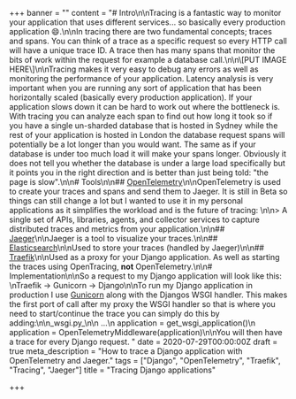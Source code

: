 +++
banner = ""
content = "# Intro\n\nTracing is a fantastic way to monitor your application that uses different services... so basically every production application 😄.\n\nIn tracing there are two fundamental concepts; traces and spans. You can think of a trace as a specific request so every HTTP call will have a unique trace ID. A trace then has many spans that monitor the bits of work within the request for example a database call.\n\n\\[PUT IMAGE HERE\\]\n\nTracing makes it very easy to debug any errors as well as monitoring the performance of your application. Latency analysis is very important when you are running any sort of application that has been horizontally scaled (basically every production application). If your application slows down it can be hard to work out where the bottleneck is. With tracing you can analyze each span to find out how long it took so if you have a single un-sharded database that is hosted in Sydney while the rest of your application is hosted in London the database request spans will potentially be a lot longer than you would want. The same as if your database is under too much load it will make your spans longer. Obviously it does not tell you whether the database is under a large load specifically but it points you in the right direction and is better than just being told: \"the page is slow\".\n\n# Tools\n\n## [OpenTelemetry](https://opentelemetry.io/)\n\nOpenTelemetry is used to create your traces and spans and send them to Jaeger. It is still in Beta so things can still change a lot but I wanted to use it in my personal applications as it simplifies the workload and is the future of tracing: \n\n> A single set of APIs, libraries, agents, and collector services to capture distributed traces and metrics from your application.\n\n## [Jaeger](https://www.jaegertracing.io/)\n\nJaeger is a tool to visualize your traces.\n\n## [Elasticsearch](https://www.elastic.co/)\n\nUsed to store your traces (handled by Jaeger)\n\n## [Traefik](https://containo.us/traefik/)\n\nUsed as a proxy for your Django application. As well as starting the traces using OpenTracing, **not** OpenTelemetry.\n\n# Implementation\n\nSo a request to my Django application will look like this:  \nTraefik -> Gunicorn -> Django\n\nTo run my Django application in production I use [Gunicorn](https://gunicorn.org/) along with the Djangos WSGI handler. This makes the first port of call after my proxy the WSGI handler so that is where you need to start/continue the trace you can simply do this by adding:\n\n_wsgi.py_\n\n    ...\n    application = get_wsgi_application()\n    application = OpenTelemetryMiddleware(application)\n\nYou will then have a trace for every Django request. "
date = 2020-07-29T00:00:00Z
draft = true
meta_description = "How to trace a Django application with OpenTelemetry and Jaeger."
tags = ["Django", "OpenTelemetry", "Traefik", "Tracing", "Jaeger"]
title = "Tracing Django applications"

+++
